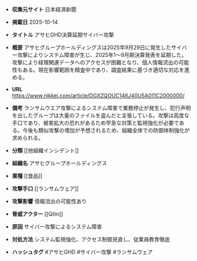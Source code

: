 - **収集元サイト**
日本経済新聞

- **掲載日**
2025-10-14

- **タイトル**
アサヒGHD決算延期サイバー攻撃

- **概要**
アサヒグループホールディングスは2025年9月29日に発生したサイバー攻撃によりシステム障害が生じ、2025年1〜9月期決算発表を延期した。攻撃により経理関連データへのアクセスが困難となり、個人情報流出の可能性もある。現在影響範囲を精査中であり、調査結果に基づき適切な対応を進める。

- **URL**
https://www.nikkei.com/article/DGXZQOUC146J40U5A011C2000000/

- **備考**
ランサムウエア攻撃によるシステム障害で業務停止が発生し、犯行声明を出したグループは大量のファイルを盗んだと主張している。攻撃は高度な手口であり、被害拡大の恐れがあるため早急な対策と監視強化が必要である。今後も類似攻撃の増加が予想されるため、組織全体での防御体制強化が求められる。

- **分類**
[[他組織インシデント]]

- **組織名**
アサヒグループホールディングス

- **業種**
[[食品]]

- **攻撃手口**
[[ランサムウェア]]

- **攻撃影響**
情報流出の可能性あり

- **脅威アクター**
[[Qilin]]

- **原因**
サイバー攻撃によるシステム障害

- **対処方法**
システム監視強化、アクセス制御見直し、従業員教育徹底

- **ハッシュタグ**
#アサヒGHD #サイバー攻撃 #ランサムウェア
